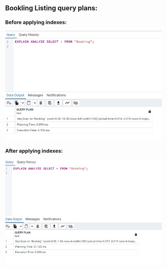 ## Bookling Listing query plans:
### Before applying indexes:
![Before applying indexes](./Booking_Listing_Query_execution_plan_before_indexes.png)

### After applying indexes:
![After applying indexes](./Booking_Listing_Query_execution_plan_after_indexes.png)

